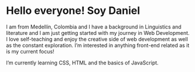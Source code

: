 # Hello everyone! Soy Daniel

I am from Medellín, Colombia and I have a background in Linguistics and
literature and I am just getting started with my journey in Web Development. I
love self-teaching and enjoy the creative side of web development as well as the
constant exploration. I’m interested in anything front-end related as it is my
current focus!

I’m currently learning CSS, HTML and the basics of JavaScript.
